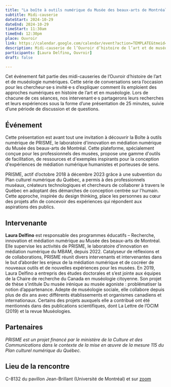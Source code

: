 ```yaml
---
title: "La boîte à outils numérique du Musée des beaux-arts de Montréal"
subtitle: Midi-causerie
dateStart: 2024-10-29
dateEnd: 2024-10-29
timeStart: 11:30am
timeEnd: 12:30pm
place: Ouvroir
link: https://calendar.google.com/calendar/event?action=TEMPLATE&tmeid=NGRhaHVsY3F2am9yY3BibnFqN3VtOGhuYXEgbGFib3V2cm9pckBt&tmsrc=labouvroir%40gmail.com
description: Midi-causerie de l’Ouvroir d’histoire de l’art et de muséologie numériques le mardi 29 octobre 2024, de 11h30 à 12h30, au C-8132 du pavillon Jean-Brillant (Université de Montréal).
participants: [Laura Delfino, Ouvroir]
draft: false

---
```


Cet événement fait partie des midi-causeries de l’Ouvroir d’histoire de l’art et de muséologie numériques. Cette série de conversations sera l’occasion pour les chercheur·se·s invité·e·s d’expliquer comment ils emploient des approches numériques en histoire de l’art et en muséologie. Lors de chacune de ces séances, nos intervenant·e·s partagerons leurs recherches et leurs expériences sous la forme d’une présentation de 25 minutes, suivie d’une période de discussion et de questions.

## Événement

Cette présentation est avant tout une invitation à découvrir la Boîte à outils numérique de PRISME, le laboratoire d'innovation en médiation numérique du Musée des  beaux-arts de Montréal. Cette plateforme, spécialement conçue pour les  professionnels des musées, propose une gamme d'outils de facilitation,  de ressources et d'exemples inspirants pour la conception d'expériences  de médiation numérique humanistes et porteuses de sens.

PRISME, actif d’octobre 2018 à décembre 2023 grâce à une subvention du Plan culturel numérique du Québec, a permis à des professionnels muséaux,  créateurs technologiques et chercheurs de collaborer à travers le Québec en adoptant des démarches de conception centrée sur l'humain. Cette  approche, inspirée du design thinking, place les personnes au cœur des  projets afin de concevoir des expériences qui répondent aux aspirations  des publics.

## Intervenante

**Laura Delfino** est responsable des programmes éducatifs – Recherche,  innovation et médiation numérique au Musée des beaux-arts de Montréal.  Elle supervise les activités de PRISME, le laboratoire d’innovation en  médiation numérique du MBAM, depuis 2022. Catalyseur de réflexions et de collaborations, PRISME réunit divers intervenants et intervenantes dans le but d’aborder les enjeux de la médiation numérique et de cocréer de  nouveaux outils et de nouvelles expériences pour les musées. En 2019,  Laura Delfino a entrepris des études doctorales et s’est jointe aux  équipes de la Chaire de recherche du Canada en muséologie citoyenne. Son projet de thèse s’intitule Du musée irénique au musée agoniste : problématiser la notion d’appartenance. Adepte de muséologie sociale, elle collabore depuis plus de dix ans  avec différents établissements et organismes canadiens et  internationaux. Certains des projets auxquels elle a contribué ont été  mentionnés dans des publications scientifiques, dont La Lettre de l’OCIM (2019) et la revue Muséologies.

## Partenaires

*PRISME est un projet financé par le ministère de la Culture et des Communications dans le contexte de la mise en œuvre de la mesure 115 du Plan culturel numérique du Québec.*

## Lieu de la rencontre 

C-8132 du pavillon Jean-Brillant (Université de Montréal) et sur [zoom](https://umontreal.zoom.us/j/82480661654?pwd=cUlzb09hZ3lkd2UvcmpPbTdmQkZBQT09)